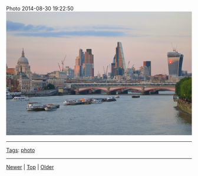 <!--
title: Photo 2014-08-30 19
date: 2020-06-28T14:51:45.126Z
tags: photo
-->





Photo 2014-08-30 19:22:50
![](96193030772-0.jpg)

<!--BOTTOM-POST-NAVIGATION-->
---

[Tags](tags.md): [photo](tag-photo.md)

---

[Newer](96161630877.md) | [Top](index.md) | [Older](96256628092.md)